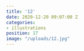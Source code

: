 ```yaml
---
title: '12'
date: 2020-12-20 09:07:00 Z
categories:
- illustrations
position: 17
image: "/uploads/12.jpg"
---
```


